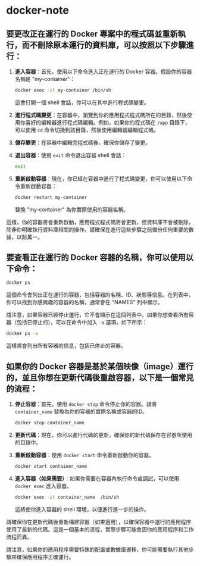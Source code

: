 # docker-note
## 要更改正在運行的 Docker 專案中的程式碼並重新執行，而不刪除原本運行的資料庫，可以按照以下步驟進行：

1. **進入容器**：首先，使用以下命令進入正在運行的 Docker 容器。假設你的容器名稱是 "my-container"：

    ```bash
    docker exec -it my-container /bin/sh
    ```

    這會打開一個 shell 會話，你可以在其中進行程式碼變更。

2. **進行程式碼變更**：在容器中，瀏覽到你的應用程式程式碼所在的目錄，然後使用你喜好的編輯器進行程式碼編輯。例如，如果你的程式碼在 `/app` 目錄下，可以使用 `cd` 命令切換到該目錄，然後使用編輯器編輯程式碼。

3. **儲存變更**：在容器中編輯完程式碼後，確保你儲存了變更。

4. **退出容器**：使用 `exit` 命令退出容器 shell 會話：

    ```bash
    exit
    ```

5. **重新啟動容器**：現在，你已經在容器中進行了程式碼變更，你可以使用以下命令重新啟動容器：

    ```bash
    docker restart my-container
    ```

    替換 "my-container" 為你實際使用的容器名稱。

這樣，你的容器將會重新啟動，應用程式程式碼將會更新，但資料庫不會被刪除，除非你明確執行資料庫相關的操作。請確保在進行這些步驟之前備份任何重要的數據，以防萬一。



## 要查看正在運行的 Docker 容器的名稱，你可以使用以下命令：

```bash
docker ps
```

這個命令會列出正在運行的容器，包括容器的名稱、ID、狀態等信息。在列表中，你可以找到你感興趣的容器的名稱，通常會在 "NAMES" 列中顯示。

請注意，如果容器已經停止運行，它不會顯示在這個列表中。如果你想查看所有容器（包括已停止的），可以在命令中加入 `-a` 選項，如下所示：

```bash
docker ps -a
```

這樣將會列出所有容器的信息，包括已停止的容器。

## 如果你的 Docker 容器是基於某個映像（image）運行的，並且你想在更新代碼後重啟容器，以下是一個常見的流程：

1. **停止容器**：首先，使用 `docker stop` 命令停止你的容器。請將 `container_name` 替換為你的容器的實際名稱或容器的ID。

    ```bash
    docker stop container_name
    ```

2. **更新代碼**：現在，你可以進行代碼的更新，確保你的新代碼保存在容器所使用的目錄中。

3. **重新啟動容器**：使用 `docker start` 命令重新啟動你的容器。

    ```bash
    docker start container_name
    ```

4. **進入容器（如果需要）**：如果你需要在容器內執行命令或調試，可以使用 `docker exec` 進入容器。

    ```bash
    docker exec -it container_name  /bin/sh
    ```

   這將使你進入容器的 shell 環境，以便進行進一步的操作。

請確保你在更新代碼後重新構建容器（如果適用），以確保容器中運行的應用程序使用了最新的代碼。這是一個基本的流程，實際步驟可能會因你的應用程序和工作流程而異。

請注意，如果你的應用程序需要特殊的配置或數據庫遷移，你可能需要執行其他步驟來確保應用程序正確運行。
